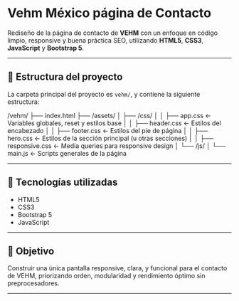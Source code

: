 # Vehm México página de Contacto

Rediseño de la página de contacto de **VEHM** con un enfoque en código limpio, responsive y buena práctica SEO, utilizando **HTML5**, **CSS3**, **JavaScript** y **Bootstrap 5**.

---

## 📁 Estructura del proyecto

La carpeta principal del proyecto es `vehm/`, y contiene la siguiente estructura:

/vehm/
├── index.html
├── /assets/
│ ├── /css/
│ │ ├── app.css             ← Variables globales, reset y estilos base
│ │ ├── header.css          ← Estilos del encabezado
│ │ ├── footer.css          ← Estilos del pie de página
│ │ ├── hero.css            ← Estilos de la sección principal (u otras secciones)
│ │ ├── responsive.css      ← Media queries para responsive design
│ └── /js/
│ └── main.js ← Scripts generales de la página

---

## 📌 Tecnologías utilizadas

- HTML5
- CSS3
- Bootstrap 5
- JavaScript

---

## 🚀 Objetivo

Construir una única pantalla responsive, clara, y funcional para el contacto de VEHM, priorizando orden, modularidad y rendimiento óptimo sin preprocesadores.

---

